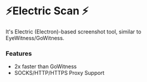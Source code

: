 # ⚡Electric Scan ⚡

It's Electric (Electron)-based screenshot tool, similar to EyeWitness/GoWitness.

### Features
* 2x faster than GoWitness
* SOCKS/HTTP/HTTPS Proxy Support


